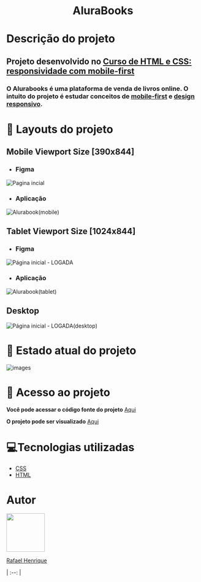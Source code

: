 <h1 align="center"> AluraBooks </h1>

# Descrição do projeto
## Projeto desenvolvido no [Curso de HTML e CSS: responsividade com mobile-first](https://cursos.alura.com.br/course/html-css-responsividade-mobile-first)
### O Alurabooks é uma plataforma de venda de livros online. O intuito do projeto é estudar conceitos de [mobile-first](https://medium.com/@Vincentxia77/what-is-mobile-first-design-why-its-important-how-to-make-it-7d3cf2e29d00) e [design responsivo](https://www.nngroup.com/articles/responsive-web-design-definition/).
# :wrench: Layouts do projeto
 <h2> Mobile Viewport Size [390x844] </h2>

 - <h3> Figma </h3>

![Pagina incial](https://user-images.githubusercontent.com/42783697/204618000-d2dbffd2-12f5-4f09-ad10-99caf1b9e3f1.png)

 - <h3> Aplicação </h3>

![Alurabook(mobile)](https://user-images.githubusercontent.com/42783697/205151846-c02d073f-5040-483d-875a-eda9b595a138.gif)

<h2> Tablet Viewport Size [1024x844]</h2>

 - <h3> Figma </h3>

![Página inicial - LOGADA](https://user-images.githubusercontent.com/42783697/204618485-802483a1-45ed-4f20-8961-c834626cc807.png)

 - <h3> Aplicação </h3>

 ![Alurabook(tablet)](https://user-images.githubusercontent.com/42783697/205447517-5812b6a0-afdf-4819-8956-2b84c895bdac.gif)

<h2> Desktop </h2>

![Página inicial - LOGADA(desktop)](https://user-images.githubusercontent.com/42783697/204618620-22ab5cba-9350-451a-9f6f-8b9bb1f42784.png)

# :construction: Estado atual do projeto
![images](https://user-images.githubusercontent.com/42783697/204619234-37aa9670-796e-4119-a52d-a3347a2401fb.jpeg)

# 📁 Acesso ao projeto
__Você pode acessar o código fonte do projeto__ [Aqui](https://github.com/rhpessoa/alurabooks) 

__O projeto pode ser visualizado__ [Aqui](https://alurabooks-rhpessoa.vercel.app/)
# :computer:Tecnologias utilizadas
* [CSS](https://developer.mozilla.org/en-US/docs/Web/CSS)
* [HTML](https://developer.mozilla.org/en-US/docs/Web/HTML)
# Autor
[<img src="https://github.com/rhpessoa.png" width=100 height=100><p>Rafael Henrique</p>](https://github.com/rhpessoa)
| :--: |

